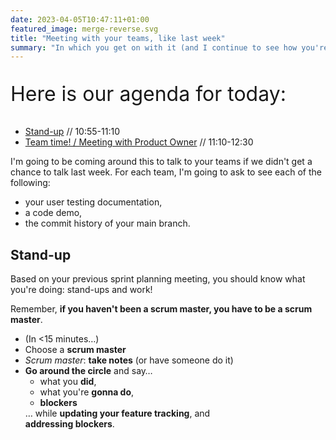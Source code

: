 ```yaml
---
date: 2023-04-05T10:47:11+01:00
featured_image: merge-reverse.svg
title: "Meeting with your teams, like last week"
summary: "In which you get on with it (and I continue to see how you're getting on)."
---
```

<div class="body-spacer--small"></div>
<section class="col">
    <p style="font-size:2rem">Here is our agenda for today:</p>
</section>
<section class="col">
    <nav>
        <ul class="toc col">
            <li><a href="#standup">Stand-up</a> // 10:55-11:10</li>
            <li><a href="#teamTime">Team time! / Meeting with Product Owner</a> // 11:10-12:30</li>
        </ul>
    </nav>
</section>
<div class="body-spacer"></div>
<section class="col">
<!-- Correlate users/students so we can verify commits merged to main
Ask to see user testing documentation, 5 participants, and discuss results
Ask for a code demo, discuss how it would look on a résumé 
Make blackboard assignment so I can put in their marks. Ask them to submit link to where I can see their logs.
Brainstorm party  -->
    <p>I'm going to be coming around this to talk to your teams if we didn't get a chance to talk last week. For each team, I'm going to ask to see each of the following:</p>
    <ul>
        <li>your user testing documentation,</li>
        <li>a code demo,</li>
        <li>the commit history of your main branch.</li>
    </ul>
</section>
<div class="body-spacer"></div>
<section class="col" id="standup">
    <h2>Stand-up</h2>
</section>
<section class="col">
    <p>Based on your previous sprint planning meeting, you should know what you're doing: stand-ups and work!</p>
    <p>Remember, <strong>if you haven't been a scrum master, you have to be a scrum master</strong>.</p>
</section>
<section class="col">
    <ul>
        <li>(In <15 minutes&hellip;)</li>
        <li>Choose a <strong>scrum master</strong></li>
        <li><em>Scrum master</em>: <strong>take notes</strong> (or have someone do it)</li>
        <li><strong>Go around the circle</strong> and say&hellip;
            <ul>
                <li>what you <strong>did</strong>,</li>
                <li>what you're <strong>gonna do</strong>,</li>
                <li><strong>blockers</strong></li>
            </ul>
            &hellip; while <strong>updating your feature tracking</strong>, and<br><strong>addressing blockers</strong>.
        </li>
    </ul>
</section>